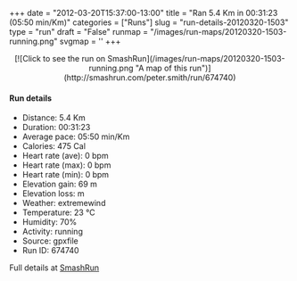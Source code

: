 +++
date = "2012-03-20T15:37:00-13:00"
title = "Ran 5.4 Km in 00:31:23 (05:50 min/Km)"
categories = ["Runs"]
slug = "run-details-20120320-1503"
type = "run"
draft = "False"
runmap = "/images/run-maps/20120320-1503-running.png"
svgmap = '<polyline points="0 61, 2 69, 4 70, 11 64, 24 49, 41 44, 51 48, 57 42, 59 38, 61 38, 86 38, 100 41, 97 39, 93 38, 90 38, 52 36, 46 35, 19 30, 16 35, 12 34, 7 34, 14 42, 14 44, 1 55, 1 60">'
+++



<!--more-->

<center>
[![Click to see the run on SmashRun](/images/run-maps/20120320-1503-running.png "A map of this run")](http://smashrun.com/peter.smith/run/674740)
</center>

#### Run details

* Distance: 5.4 Km
* Duration: 00:31:23
* Average pace: 05:50 min/Km
* Calories: 475 Cal
* Heart rate (ave): 0 bpm
* Heart rate (max): 0 bpm
* Heart rate (min): 0 bpm
* Elevation gain: 69 m
* Elevation loss:  m
* Weather: extremewind
* Temperature: 23 &deg;C
* Humidity: 70%
* Activity: running
* Source: gpxfile
* Run ID: 674740

Full details at [SmashRun](http://smashrun.com/peter.smith/run/674740)
